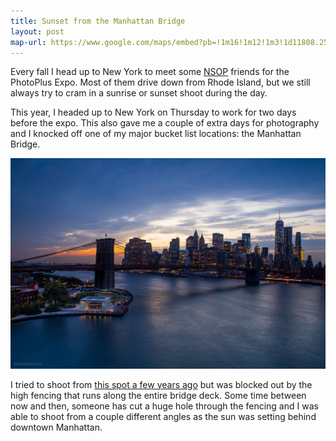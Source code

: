 ```yaml
---
title: Sunset from the Manhattan Bridge
layout: post
map-url: https://www.google.com/maps/embed?pb=!1m16!1m12!1m3!1d11808.254975110189!2d-73.9867630604104!3d40.70575209474232!2m3!1f0!2f0!3f0!3m2!1i1024!2i768!4f13.1!2m1!1zNDDCsDQyJzI1LjYiTiA3M8KwNTknMjcuOCJX!5e0!3m2!1sen!2sus!4v1446343507154
---
```


Every fall I head up to New York to meet some [NSOP](http://newschoolofphotography.com/content.php?r=2317-Photo-Expo-2015-wrap-up! "New School of Photography") friends for the PhotoPlus Expo. Most of them drive down from Rhode Island, but we still always try to cram in a sunrise or sunset shoot during the day.

This year, I headed up to New York on Thursday to work for two days before the expo. This also gave me a couple of extra days for photography and I knocked off one of my major bucket list locations: the Manhattan Bridge.

![Sunset from the Manhattan Bridge](/assets/20151022-DSC06894-1140.jpg)

I tried to shoot from [this spot a few years ago](https://instagram.com/p/j-iwJsIfvZ/?taken-by=frigidlight) but was blocked out by the high fencing that runs along the entire bridge deck. Some time between now and then, someone has cut a huge hole through the fencing and I was able to shoot from a couple different angles as the sun was setting behind downtown Manhattan.

